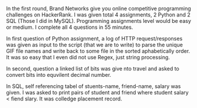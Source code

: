 In the first round, Brand Networks give you online competitive programming challenges on HackerRank.
I was given total 4 assignments, 2 Python and 2 SQL (Those I did in MySQL). Programming assignments
level would be easy or medium. I complete all 4 questions in 55 minutes.

In first question of Python assignment, a log of HTTP request/responses was given as input to the
script (that we are to write) to parse the unique GIF file names and write back to some file in the
sorted aphabetically order. It was so easy that I even did not use Regex, just string processing.

In second, question a linked list of bits was give nto travel and asked to convert bits into equvilent
decimal number.

In SQL, self referencing tabel of stuents-name, friend-name, salary was given. I was asked to print
pairs of student and friend where student salary < fiend slary. It was colledge placement record.
